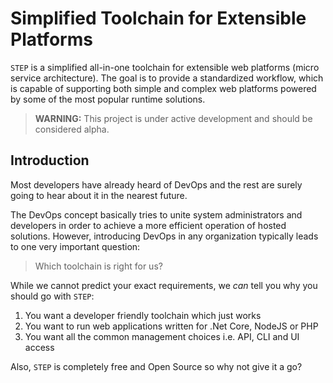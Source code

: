 # Simplified Toolchain for Extensible Platforms

`STEP` is a simplified all-in-one toolchain for extensible web platforms (micro service architecture). The goal is to provide a standardized workflow, which is capable of supporting both simple and complex web platforms powered by some of the most popular runtime solutions.

> **WARNING:** This project is under active development and should be considered alpha.

## Introduction

Most developers have already heard of DevOps and the rest are surely going to hear about it in the nearest future.

The DevOps concept basically tries to unite system administrators and developers in order to achieve a more efficient operation of hosted solutions. However, introducing DevOps in any organization typically leads to one very important question:

> Which toolchain is right for us?

While we cannot predict your exact requirements, we _can_ tell you why you should go with `STEP`:

1. You want a developer friendly toolchain which just works
1. You want to run web applications written for .Net Core, NodeJS or PHP
1. You want all the common management choices i.e. API, CLI and UI access

Also, `STEP` is completely free and Open Source so why not give it a go?
